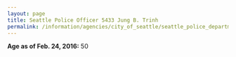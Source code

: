 ```yaml
---
layout: page
title: Seattle Police Officer 5433 Jung B. Trinh
permalink: /information/agencies/city_of_seattle/seattle_police_department/copbook/5433/
---
```


**Age as of Feb. 24, 2016:** 50
